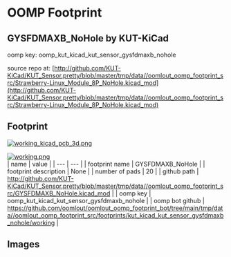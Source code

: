# OOMP Footprint  
## GYSFDMAXB_NoHole  by KUT-KiCad  
  
oomp key: oomp_kut_kicad_kut_sensor_gysfdmaxb_nohole  
  
source repo at: [http://github.com/KUT-KiCad/KUT_Sensor.pretty/blob/master/tmp/data//oomlout_oomp_footprint_src/Strawberry-Linux_Module_8P_NoHole.kicad_mod](http://github.com/KUT-KiCad/KUT_Sensor.pretty/blob/master/tmp/data//oomlout_oomp_footprint_src/Strawberry-Linux_Module_8P_NoHole.kicad_mod)  
## Footprint  
  
[![working_kicad_pcb_3d.png](working_kicad_pcb_3d_600.png)](working_kicad_pcb_3d.png)  
  
[![working.png](working_600.png)](working.png)  
| name | value | 
| --- | --- | 
| footprint name | GYSFDMAXB_NoHole | 
| footprint description | None | 
| number of pads | 20 | 
| github path | http://github.com/KUT-KiCad/KUT_Sensor.pretty/blob/master/tmp/data//oomlout_oomp_footprint_src/GYSFDMAXB_NoHole.kicad_mod | 
| oomp key | oomp_kut_kicad_kut_sensor_gysfdmaxb_nohole | 
| oomp bot github | https://github.com/oomlout/oomlout_oomp_footprint_bot/tree/main/tmp/data//oomlout_oomp_footprint_src/footprints/kut_kicad_kut_sensor_gysfdmaxb_nohole/working | 
## Images  
